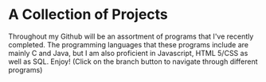 # A Collection of Projects
Throughout my Github will be an assortment of programs that I've recently completed. The programming languages that these programs include are mainly C and Java, but I am also proficient in Javascript, HTML 5/CSS as well as SQL. Enjoy! (Click on the branch button to navigate through different programs)
